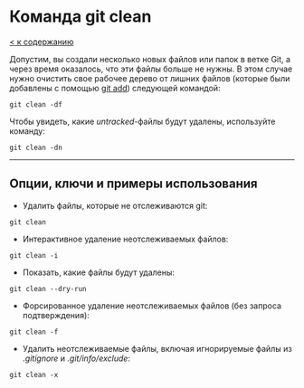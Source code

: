 # Команда git clean

[< к содержанию](../readme.md)

Допустим, вы создали несколько новых файлов или папок в ветке Git, а через время оказалось, что эти файлы больше не нужны. В этом случае нужно очистить свое рабочее дерево от лишних файлов (которые были добавлены с помощью [git add](../articles/git_add.md)) следующей командой:

`git clean -df`

Чтобы увидеть, какие *untracked*-файлы будут удалены, используйте команду:

`git clean -dn`
***

## Опции, ключи и примеры использования
- Удалить файлы, которые не отслеживаются git:
```
git clean
```
- Интерактивное удаление неотслеживаемых файлов:
```
git clean -i
```
- Показать, какие файлы будут удалены:
```
git clean --dry-run
```

- Форсированное удаление неотслеживаемых файлов (без запроса подтверждения):
```
git clean -f
```
- Удалить неотслеживаемые файлы, включая игнорируемые файлы из *.gitignore* и *.git/info/exclude*:
```
git clean -x
```



